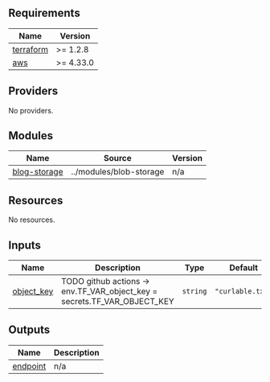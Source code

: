 ## Requirements

| Name | Version |
|------|---------|
| <a name="requirement_terraform"></a> [terraform](#requirement\_terraform) | >= 1.2.8 |
| <a name="requirement_aws"></a> [aws](#requirement\_aws) | >= 4.33.0 |

## Providers

No providers.

## Modules

| Name | Source | Version |
|------|--------|---------|
| <a name="module_blog-storage"></a> [blog-storage](#module\_blog-storage) | ../modules/blob-storage | n/a |

## Resources

No resources.

## Inputs

| Name | Description | Type | Default | Required |
|------|-------------|------|---------|:--------:|
| <a name="input_object_key"></a> [object\_key](#input\_object\_key) | TODO github actions -> env.TF\_VAR\_object\_key = secrets.TF\_VAR\_OBJECT\_KEY | `string` | `"curlable.txt"` | no |

## Outputs

| Name | Description |
|------|-------------|
| <a name="output_endpoint"></a> [endpoint](#output\_endpoint) | n/a |
